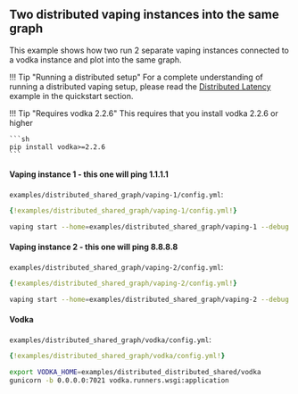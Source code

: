## Two distributed vaping instances into the same graph

This example shows how two run 2 separate vaping instances connected to a vodka instance and plot into the same graph.

!!! Tip "Running a distributed setup"
    For a complete understanding of running a distributed vaping setup, please read the [Distributed Latency](../quickstart/#example-distributed-latency) example in the quickstart section.

!!! Tip "Requires vodka 2.2.6"
    This requires that you install vodka 2.2.6 or higher

    ```sh
    pip install vodka>=2.2.6
    ```

#### Vaping instance 1 - this one will ping 1.1.1.1

`examples/distributed_shared_graph/vaping-1/config.yml`:
```yml
{!examples/distributed_shared_graph/vaping-1/config.yml!}
```

```sh
vaping start --home=examples/distributed_shared_graph/vaping-1 --debug
```

#### Vaping instance 2 - this one will ping 8.8.8.8

`examples/distributed_shared_graph/vaping-2/config.yml`:
```yml
{!examples/distributed_shared_graph/vaping-2/config.yml!}
```

```sh
vaping start --home=examples/distributed_shared_graph/vaping-2 --debug
```

#### Vodka

`examples/distributed_shared_graph/vodka/config.yml`:
```yml
{!examples/distributed_shared_graph/vodka/config.yml!}
```

```sh
export VODKA_HOME=examples/distributed_distributed_shared/vodka
gunicorn -b 0.0.0.0:7021 vodka.runners.wsgi:application
```
